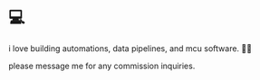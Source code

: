 # 💻
<p>i love building automations, data pipelines, and mcu software. 👩‍🔧</p>
<p>please message me for any commission inquiries.</p>

